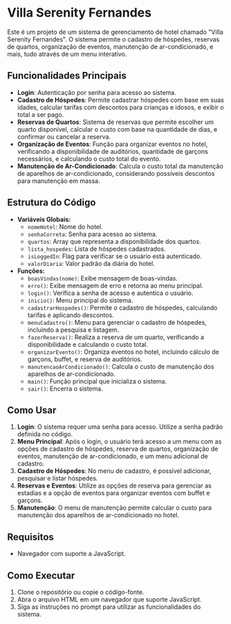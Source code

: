   <h1>Villa Serenity Fernandes</h1>
    <p>Este é um projeto de um sistema de gerenciamento de hotel chamado "Villa Serenity Fernandes". O sistema permite o cadastro de hóspedes, reservas de quartos, organização de eventos, manutenção de ar-condicionado, e mais, tudo através de um menu interativo.</p>

  <h2>Funcionalidades Principais</h2>
    <ul>
        <li><strong>Login</strong>: Autenticação por senha para acesso ao sistema.</li>
        <li><strong>Cadastro de Hóspedes</strong>: Permite cadastrar hóspedes com base em suas idades, calcular tarifas com descontos para crianças e idosos, e exibir o total a ser pago.</li>
        <li><strong>Reservas de Quartos</strong>: Sistema de reservas que permite escolher um quarto disponível, calcular o custo com base na quantidade de dias, e confirmar ou cancelar a reserva.</li>
        <li><strong>Organização de Eventos</strong>: Função para organizar eventos no hotel, verificando a disponibilidade de auditórios, quantidade de garçons necessários, e calculando o custo total do evento.</li>
        <li><strong>Manutenção de Ar-Condicionado</strong>: Calcula o custo total da manutenção de aparelhos de ar-condicionado, considerando possíveis descontos para manutenção em massa.</li>
    </ul>

  <h2>Estrutura do Código</h2>
    <ul>
        <li><strong>Variáveis Globais:</strong>
            <ul>
                <li><code>nomeHotel</code>: Nome do hotel.</li>
                <li><code>senhaCorreta</code>: Senha para acesso ao sistema.</li>
                <li><code>quartos</code>: Array que representa a disponibilidade dos quartos.</li>
                <li><code>lista_hospedes</code>: Lista de hóspedes cadastrados.</li>
                <li><code>isLoggedIn</code>: Flag para verificar se o usuário está autenticado.</li>
                <li><code>valorDiaria</code>: Valor padrão da diária do hotel.</li>
            </ul>
        </li>
        <li><strong>Funções:</strong>
            <ul>
                <li><code>boasVindas(nome)</code>: Exibe mensagem de boas-vindas.</li>
                <li><code>erro()</code>: Exibe mensagem de erro e retorna ao menu principal.</li>
                <li><code>login()</code>: Verifica a senha de acesso e autentica o usuário.</li>
                <li><code>inicio()</code>: Menu principal do sistema.</li>
                <li><code>cadastrarHospedes()</code>: Permite o cadastro de hóspedes, calculando tarifas e aplicando descontos.</li>
                <li><code>menuCadastro()</code>: Menu para gerenciar o cadastro de hóspedes, incluindo a pesquisa e listagem.</li>
                <li><code>fazerReserva()</code>: Realiza a reserva de um quarto, verificando a disponibilidade e calculando o custo total.</li>
                <li><code>organizarEvento()</code>: Organiza eventos no hotel, incluindo cálculo de garçons, buffet, e reserva de auditórios.</li>
                <li><code>manutencaoArCondicionado()</code>: Calcula o custo de manutenção dos aparelhos de ar-condicionado.</li>
                <li><code>main()</code>: Função principal que inicializa o sistema.</li>
                <li><code>sair()</code>: Encerra o sistema.</li>
            </ul>
        </li>
    </ul>

  <h2>Como Usar</h2>
    <ol>
        <li><strong>Login</strong>: O sistema requer uma senha para acesso. Utilize a senha padrão definida no código.</li>
        <li><strong>Menu Principal</strong>: Após o login, o usuário terá acesso a um menu com as opções de cadastro de hóspedes, reserva de quartos, organização de eventos, manutenção de ar-condicionado, e um menu adicional de cadastro.</li>
        <li><strong>Cadastro de Hóspedes</strong>: No menu de cadastro, é possível adicionar, pesquisar e listar hóspedes.</li>
        <li><strong>Reservas e Eventos</strong>: Utilize as opções de reserva para gerenciar as estadias e a opção de eventos para organizar eventos com buffet e garçons.</li>
        <li><strong>Manutenção</strong>: O menu de manutenção permite calcular o custo para manutenção dos aparelhos de ar-condicionado no hotel.</li>
    </ol>

  <h2>Requisitos</h2>
    <ul>
        <li>Navegador com suporte a JavaScript.</li>
    </ul>

  <h2>Como Executar</h2>
    <ol>
        <li>Clone o repositório ou copie o código-fonte.</li>
        <li>Abra o arquivo HTML em um navegador que suporte JavaScript.</li>
        <li>Siga as instruções no prompt para utilizar as funcionalidades do sistema.</li>
    </ol>
